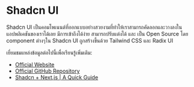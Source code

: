 # Shadcn UI

Shadcn UI เป็นคอมโพเนนต์ที่ออกแบบอย่างสวยงามที่ทำให้เราสามารถคัดลอกและวางลงในแอปพลิเคชันของเราได้เลย มีการเข้าถึงได้ง่าย สามารถปรับแต่งได้ และ เป็น Open Source โดย component ต่างๆใน Shadcn UI ถูกสร้างขึ้นด้วย Tailwind CSS และ Radix UI

เยี่ยมชมแหล่งข้อมูลต่อไปนี้เพื่อเรียนรู้เพิ่มเติม:

- [Official Website](https://ui.shadcn.com/)
- [Official GitHub Repository](https://github.com/shadcn-ui/ui)
- [Shadcn + Next.js | A Quick Guide](https://youtu.be/ABbww4CFQSo?si=AfYxe7ACL4eF4_MJ)